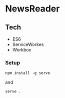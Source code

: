 # NewsReader

## Tech

- ES6
- ServiceWorkes
- Workbox

### Setup

```
npm install -g serve
```

and

```
serve .
```
